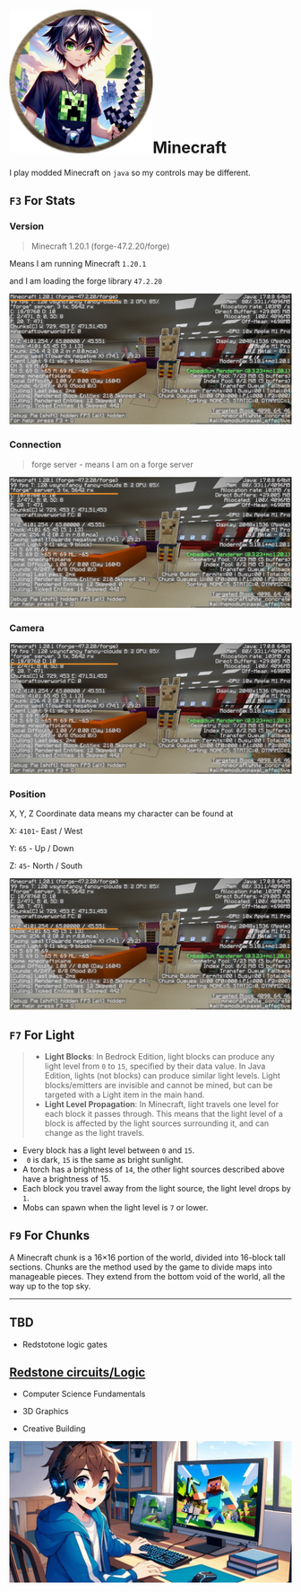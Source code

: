 # ![token_1](./assets/token_1.png)Minecraft

I play modded Minecraft on `java` so my controls may be different.



## `F3` For Stats

### Version

>   Minecraft 1.20.1 (forge-47.2.20/forge)

Means I am running Minecraft `1.20.1`

and I am loading the forge library `47.2.20`

![1 Version](./assets/1%20Version.jpg)

### Connection

>   forge server - means I am on a forge server

![3 Connection](./assets/3%20Connection.jpg)

### Camera

![4 Camera](./assets/4%20Camera.jpg)

### Position

X, Y, Z Coordinate data means my character can be found at

X:  `4101`- East / West

Y: `65` - Up / Down

Z: `45`- North / South

![8 Position](./assets/8%20Position.jpg)

## `F7` For Light

>   -   **Light Blocks**: In Bedrock Edition, light blocks can produce any light level from `0` to `15`, specified by their data value. In Java Edition, lights (not blocks) can produce similar light levels. Light blocks/emitters are invisible and cannot be mined, but can be targeted with a Light item in the main hand.
>   -   **Light Level Propagation**: In Minecraft, light travels one level for each block it passes through. This means that the light level of a block is affected by the light sources surrounding it, and can change as the light travels.



-   Every block has a light level between `0` and `15`.
-   ` 0` is dark, `15` is the same as bright sunlight.
-   A torch has a brightness of `14`, the other light sources described above have a brightness of 15.
-   Each block you travel away from the light source, the light level drops by `1`.
-   Mobs can spawn when the light level is `7` or lower.





## `F9` For Chunks

A Minecraft chunk is a 16×16 portion of the world, divided into 16-block tall sections. Chunks are the method used by the game to divide maps into manageable pieces. They extend from the bottom void of the world, all the way up to the top sky.



----

## TBD

-   Redstotone logic gates

## [Redstone circuits/Logic](https://minecraft.fandom.com/wiki/Redstone_circuits/Logic)

-   Computer Science Fundamentals

-   3D Graphics
-   Creative Building



![IMG_0845](./assets/IMG_0845.JPG)
